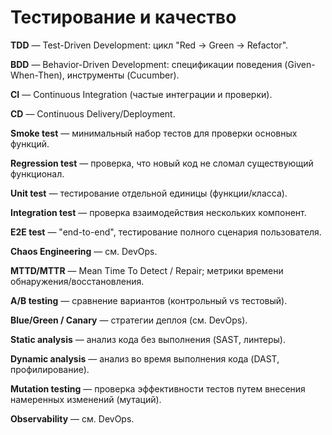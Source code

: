 # Тестирование и качество

**TDD** — Test-Driven Development: цикл "Red → Green → Refactor".

**BDD** — Behavior-Driven Development: спецификации поведения (Given-When-Then), инструменты (Cucumber).

**CI** — Continuous Integration (частые интеграции и проверки).

**CD** — Continuous Delivery/Deployment.

**Smoke test** — минимальный набор тестов для проверки основных функций.

**Regression test** — проверка, что новый код не сломал существующий функционал.

**Unit test** — тестирование отдельной единицы (функции/класса).

**Integration test** — проверка взаимодействия нескольких компонент.

**E2E test** — "end-to-end", тестирование полного сценария пользователя.

**Chaos Engineering** — см. DevOps.

**MTTD/MTTR** — Mean Time To Detect / Repair; метрики времени обнаружения/восстановления.

**A/B testing** — сравнение вариантов (контрольный vs тестовый).

**Blue/Green / Canary** — стратегии деплоя (см. DevOps).

**Static analysis** — анализ кода без выполнения (SAST, линтеры).

**Dynamic analysis** — анализ во время выполнения кода (DAST, профилирование).

**Mutation testing** — проверка эффективности тестов путем внесения намеренных изменений (мутаций).

**Observability** — см. DevOps.
